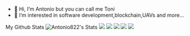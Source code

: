 - 👋 Hi, I’m Antonio but you can call me Toni
- 👀 I’m interested in software development,blockchain,UAVs and more...

My Github Stats
![Antonio822's Stats](https://github-readme-stats.vercel.app/api?username=Antonio822&theme=dark&show_icons=true&hide_border=true&count_private=false)
![](http://github-profile-summary-cards.vercel.app/api/cards/profile-details?username=Antonio822&theme=darcula)
![](http://github-profile-summary-cards.vercel.app/api/cards/repos-per-language?username=Antonio822&theme=darcula)
![](http://github-profile-summary-cards.vercel.app/api/cards/most-commit-language?username=Antonio822&theme=darcula)
![](http://github-profile-summary-cards.vercel.app/api/cards/stats?username=Antonio822&theme=darcula)
![](http://github-profile-summary-cards.vercel.app/api/cards/productive-time?username=Antonio822&theme=darcula&utcOffset=8)
